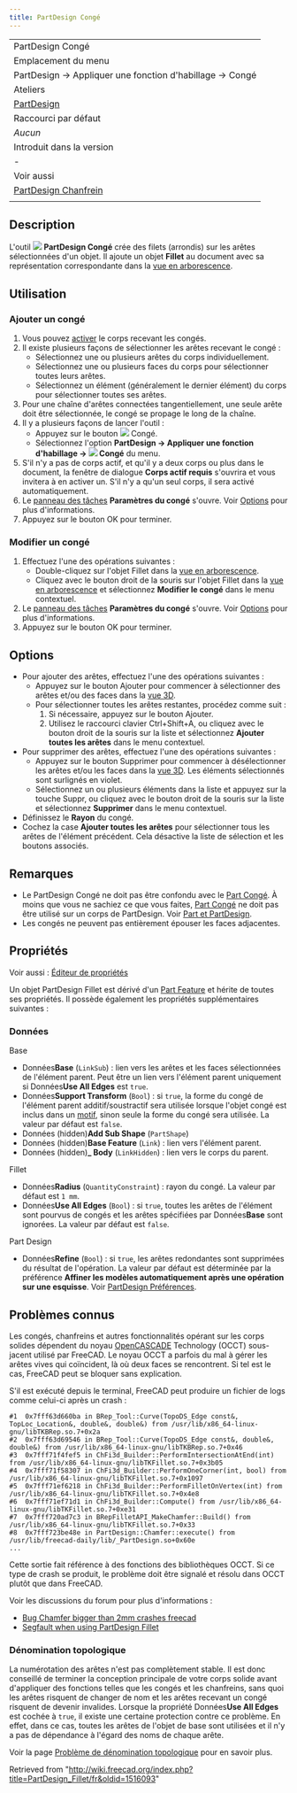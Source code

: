 ```yaml
---
title: PartDesign Congé
---
```

|  |
| --- |
| PartDesign Congé |
| Emplacement du menu |
| PartDesign → Appliquer une fonction d'habillage → Congé |
| Ateliers |
| [PartDesign](/PartDesign_Workbench/fr "PartDesign Workbench/fr") |
| Raccourci par défaut |
| *Aucun* |
| Introduit dans la version |
| - |
| Voir aussi |
| [PartDesign Chanfrein](/PartDesign_Chamfer/fr "PartDesign Chamfer/fr") |
|  |

## Description

L'outil ![](/images/PartDesign_Fillet.svg) **PartDesign Congé** crée des filets (arrondis) sur les arêtes sélectionnées d'un objet. Il ajoute un objet **Fillet** au document avec sa représentation correspondante dans la [vue en arborescence](/Tree_view/fr "Tree view/fr").

## Utilisation

### Ajouter un congé

1. Vous pouvez [activer](/PartDesign_Body/fr#Statut_actif "PartDesign Body/fr") le corps recevant les congés.
2. Il existe plusieurs façons de sélectionner les arêtes recevant le congé :
   * Sélectionnez une ou plusieurs arêtes du corps individuellement.
   * Sélectionnez une ou plusieurs faces du corps pour sélectionner toutes leurs arêtes.
   * Sélectionnez un élément (généralement le dernier élément) du corps pour sélectionner toutes ses arêtes.
3. Pour une chaîne d'arêtes connectées tangentiellement, une seule arête doit être sélectionnée, le congé se propage le long de la chaîne.
4. Il y a plusieurs façons de lancer l'outil :
   * Appuyez sur le bouton ![](/images/PartDesign_Fillet.svg) Congé.
   * Sélectionnez l'option **PartDesign → Appliquer une fonction d'habillage → ![](/images/PartDesign_Fillet.svg) Congé** du menu.
5. S'il n'y a pas de corps actif, et qu'il y a deux corps ou plus dans le document, la fenêtre de dialogue **Corps actif requis** s'ouvrira et vous invitera à en activer un. S'il n'y a qu'un seul corps, il sera activé automatiquement.
6. Le [panneau des tâches](/Task_panel/fr "Task panel/fr") **Paramètres du congé** s'ouvre. Voir [Options](#Options) pour plus d'informations.
7. Appuyez sur le bouton OK pour terminer.

### Modifier un congé

1. Effectuez l'une des opérations suivantes :
   * Double-cliquez sur l'objet Fillet dans la [vue en arborescence](/Tree_view/fr "Tree view/fr").
   * Cliquez avec le bouton droit de la souris sur l'objet Fillet dans la [vue en arborescence](/Tree_view/fr "Tree view/fr") et sélectionnez **Modifier le congé** dans le menu contextuel.
2. Le [panneau des tâches](/Task_panel/fr "Task panel/fr") **Paramètres du congé** s'ouvre. Voir [Options](#Options) pour plus d'informations.
3. Appuyez sur le bouton OK pour terminer.

## Options

* Pour ajouter des arêtes, effectuez l'une des opérations suivantes :
  + Appuyez sur le bouton Ajouter pour commencer à sélectionner des arêtes et/ou des faces dans la [vue 3D](/3D_view/fr "3D view/fr").
  + Pour sélectionner toutes les arêtes restantes, procédez comme suit :
    1. Si nécessaire, appuyez sur le bouton Ajouter.
    2. Utilisez le raccourci clavier Ctrl+Shift+A, ou cliquez avec le bouton droit de la souris sur la liste et sélectionnez **Ajouter toutes les arêtes** dans le menu contextuel.
* Pour supprimer des arêtes, effectuez l'une des opérations suivantes :
  + Appuyez sur le bouton Supprimer pour commencer à désélectionner les arêtes et/ou les faces dans la [vue 3D](/3D_view/fr "3D view/fr"). Les éléments sélectionnés sont surlignés en violet.
  + Sélectionnez un ou plusieurs éléments dans la liste et appuyez sur la touche Suppr, ou cliquez avec le bouton droit de la souris sur la liste et sélectionnez **Supprimer** dans le menu contextuel.
* Définissez le **Rayon** du congé.
* Cochez la case **Ajouter toutes les arêtes** pour sélectionner tous les arêtes de l'élément précédent. Cela désactive la liste de sélection et les boutons associés.

## Remarques

* Le PartDesign Congé ne doit pas être confondu avec le [Part Congé](/Part_Fillet/fr "Part Fillet/fr"). À moins que vous ne sachiez ce que vous faites, [Part Congé](/Part_Fillet/fr "Part Fillet/fr") ne doit pas être utilisé sur un corps de PartDesign. Voir [Part et PartDesign](/Part_and_PartDesign/fr "Part and PartDesign/fr").
* Les congés ne peuvent pas entièrement épouser les faces adjacentes.

## Propriétés

Voir aussi : [Éditeur de propriétés](/Property_editor/fr "Property editor/fr")

Un objet PartDesign Fillet est dérivé d'un [Part Feature](/Part_Feature/fr "Part Feature/fr") et hérite de toutes ses propriétés. Il possède également les propriétés supplémentaires suivantes :

### Données

Base

* Données**Base** (`LinkSub`) : lien vers les arêtes et les faces sélectionnées de l'élément parent. Peut être un lien vers l'élément parent uniquement si Données**Use All Edges** est `true`.
* Données**Support Transform** (`Bool`) : si `true`, la forme du congé de l'élément parent additif/soustractif sera utilisée lorsque l'objet congé est inclus dans un [motif](/PartDesign_Workbench/fr#Outils_de_transformation "PartDesign Workbench/fr"), sinon seule la forme du congé sera utilisée. La valeur par défaut est `false`.
* Données (hidden)**Add Sub Shape** (`PartShape`)
* Données (hidden)**Base Feature** (`Link`) : lien vers l'élément parent.
* Données (hidden)**\_ Body** (`LinkHidden`) : lien vers le corps du parent.

Fillet

* Données**Radius** (`QuantityConstraint`) : rayon du congé. La valeur par défaut est `1 mm`.
* Données**Use All Edges** (`Bool`) : si `true`, toutes les arêtes de l'élément sont pourvus de congés et les arêtes spécifiées par Données**Base** sont ignorées. La valeur par défaut est `false`.

Part Design

* Données**Refine** (`Bool`) : si `true`, les arêtes redondantes sont supprimées du résultat de l'opération. La valeur par défaut est déterminée par la préférence **Affiner les modèles automatiquement après une opération sur une esquisse**. Voir [PartDesign Préférences](/PartDesign_Preferences/fr#G.C3.A9n.C3.A9ral "PartDesign Preferences/fr").

## Problèmes connus

Les congés, chanfreins et autres fonctionnalités opérant sur les corps solides dépendent du noyau [OpenCASCADE](/OpenCASCADE/fr "OpenCASCADE/fr") Technology (OCCT) sous-jacent utilisé par FreeCAD. Le noyau OCCT a parfois du mal à gérer les arêtes vives qui coïncident, là où deux faces se rencontrent. Si tel est le cas, FreeCAD peut se bloquer sans explication.

S'il est exécuté depuis le terminal, FreeCAD peut produire un fichier de logs comme celui-ci après un crash :

```
#1  0x7fff63d660ba in BRep_Tool::Curve(TopoDS_Edge const&, TopLoc_Location&, double&, double&) from /usr/lib/x86_64-linux-gnu/libTKBRep.so.7+0x2a
#2  0x7fff63d69546 in BRep_Tool::Curve(TopoDS_Edge const&, double&, double&) from /usr/lib/x86_64-linux-gnu/libTKBRep.so.7+0x46
#3  0x7fff71f4fef5 in ChFi3d_Builder::PerformIntersectionAtEnd(int) from /usr/lib/x86_64-linux-gnu/libTKFillet.so.7+0x3b05
#4  0x7fff71f58307 in ChFi3d_Builder::PerformOneCorner(int, bool) from /usr/lib/x86_64-linux-gnu/libTKFillet.so.7+0x1097
#5  0x7fff71ef6218 in ChFi3d_Builder::PerformFilletOnVertex(int) from /usr/lib/x86_64-linux-gnu/libTKFillet.so.7+0x4e8
#6  0x7fff71ef71d1 in ChFi3d_Builder::Compute() from /usr/lib/x86_64-linux-gnu/libTKFillet.so.7+0xe31
#7  0x7fff720ad7c3 in BRepFilletAPI_MakeChamfer::Build() from /usr/lib/x86_64-linux-gnu/libTKFillet.so.7+0x33
#8  0x7fff723be48e in PartDesign::Chamfer::execute() from /usr/lib/freecad-daily/lib/_PartDesign.so+0x60e
...

```

Cette sortie fait référence à des fonctions des bibliothèques OCCT. Si ce type de crash se produit, le problème doit être signalé et résolu dans OCCT plutôt que dans FreeCAD.

Voir les discussions du forum pour plus d'informations :

* [Bug Chamfer bigger than 2mm crashes freecad](https://forum.freecadweb.org/viewtopic.php?p=263818#p263818)
* [Segfault when using PartDesign Fillet](https://forum.freecadweb.org/viewtopic.php?p=264827#p264827)

### Dénomination topologique

La numérotation des arêtes n'est pas complètement stable. Il est donc conseillé de terminer la conception principale de votre corps solide avant d'appliquer des fonctions telles que les congés et les chanfreins, sans quoi les arêtes risquent de changer de nom et les arêtes recevant un congé risquent de devenir invalides. Lorsque la propriété Données**Use All Edges** est cochée à `true`, il existe une certaine protection contre ce problème. En effet, dans ce cas, toutes les arêtes de l'objet de base sont utilisées et il n'y a pas de dépendance à l'égard des noms de chaque arête.

Voir la page [Problème de dénomination topologique](/Topological_naming_problem/fr "Topological naming problem/fr") pour en savoir plus.

Retrieved from "<http://wiki.freecad.org/index.php?title=PartDesign_Fillet/fr&oldid=1516093>"